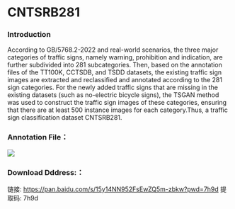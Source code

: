 # CNTSRB281

### Introduction
According to GB/5768.2-2022 and real-world scenarios, the three major categories of traffic signs, namely warning, prohibition and indication, are further subdivided into 281 subcategories.  Then, based on the annotation files of the TT100K, CCTSDB, and TSDD datasets, the existing traffic sign images are extracted and reclassified and annotated according to the 281 sign categories.  For the newly added traffic signs that are missing in the existing datasets (such as no-electric bicycle signs), the TSGAN method was used to construct the traffic sign images of these categories, ensuring that there are at least 500 instance images for each category.Thus, a traffic sign classification dataset CNTSRB281.

### Annotation File：

![](marks.png)

### Download Dddress:：

链接: 
https://pan.baidu.com/s/15y14NN952FsEwZQ5m-zbkw?pwd=7h9d 
提取码: 7h9d 
